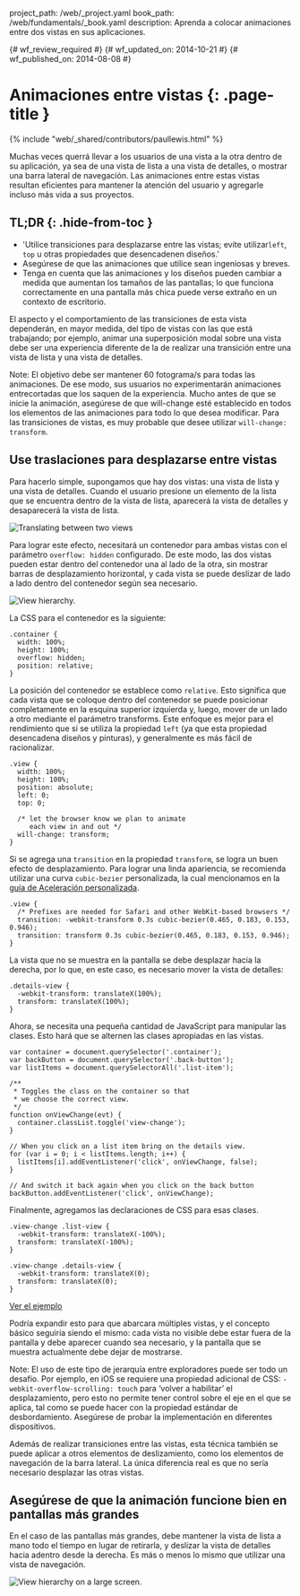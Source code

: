 project_path: /web/_project.yaml
book_path: /web/fundamentals/_book.yaml
description: Aprenda a colocar animaciones entre dos vistas en sus aplicaciones.

{# wf_review_required #}
{# wf_updated_on: 2014-10-21 #}
{# wf_published_on: 2014-08-08 #}

# Animaciones entre vistas {: .page-title }

{% include "web/_shared/contributors/paullewis.html" %}



Muchas veces querrá llevar a los usuarios de una vista a la otra dentro de su aplicación, ya sea de una vista de lista a una vista de detalles, o mostrar una barra lateral de navegación. Las animaciones entre estas vistas resultan eficientes para mantener la atención del usuario y agregarle incluso más vida a sus proyectos.

## TL;DR {: .hide-from-toc }
- 'Utilice transiciones para desplazarse entre las vistas; evite utilizar`left`, `top` u otras propiedades que desencadenen diseños.'
- Asegúrese de que las animaciones que utilice sean ingeniosas y breves.
- Tenga en cuenta que las animaciones y los diseños pueden cambiar a medida que aumentan los tamaños de las pantallas; lo que funciona correctamente en una pantalla más chica puede verse extraño en un contexto de escritorio.


El aspecto y el comportamiento de las transiciones de esta vista dependerán, en mayor medida, del tipo de vistas con las que está trabajando; por ejemplo, animar una superposición modal sobre una vista debe ser una experiencia diferente de la de realizar una transición entre una vista de lista y una vista de detalles.

<!-- TODO: Verify note type! -->
Note: El objetivo debe ser mantener 60 fotograma/s para todas las animaciones. De ese modo, sus usuarios no experimentarán animaciones entrecortadas que los saquen de la experiencia. Mucho antes de que se inicie la animación, asegúrese de que will-change esté establecido en todos los elementos de las animaciones para todo lo que desea modificar. Para las transiciones de vistas, es muy probable que desee utilizar <code>will-change: transform</code>.

## Use traslaciones para desplazarse entre vistas

Para hacerlo simple, supongamos que hay dos vistas: una vista de lista y una vista de detalles. Cuando el usuario presione un elemento de la lista que se encuentra dentro de la vista de lista, aparecerá la vista de detalles y desaparecerá la vista de lista.

<img src="imgs/gifs/view-translate.gif" alt="Translating between two views" />

Para lograr este efecto, necesitará un contenedor para ambas vistas con el parámetro `overflow: hidden` configurado. De este modo, las dos vistas pueden estar dentro del contenedor una al lado de la otra, sin mostrar barras de desplazamiento horizontal, y cada vista se puede deslizar de lado a lado dentro del contenedor según sea necesario.

<img src="imgs/container-two-views.svg" alt="View hierarchy." />

La CSS para el contenedor es la siguiente:


    .container {
      width: 100%;
      height: 100%;
      overflow: hidden;
      position: relative;
    }
    

La posición del contenedor se establece como `relative`. Esto significa que cada vista que se coloque dentro del contenedor se puede posicionar completamente en la esquina superior izquierda y, luego, mover de un lado a otro mediante el parámetro transforms. Este enfoque es mejor para el rendimiento que si se utiliza la propiedad `left` (ya que esta propiedad desencadena diseños y pinturas), y generalmente es más fácil de racionalizar.


    .view {
      width: 100%;
      height: 100%;
      position: absolute;
      left: 0;
      top: 0;
    
      /* let the browser know we plan to animate
         each view in and out */
      will-change: transform;
    }
    

Si se agrega una `transition` en la propiedad `transform`, se logra un buen efecto de desplazamiento. Para lograr una linda apariencia, se recomienda utilizar una curva `cubic-bezier` personalizada, la cual mencionamos en la [guía de Aceleración personalizada](custom-easing.html).


    .view {
      /* Prefixes are needed for Safari and other WebKit-based browsers */
      transition: -webkit-transform 0.3s cubic-bezier(0.465, 0.183, 0.153, 0.946);
      transition: transform 0.3s cubic-bezier(0.465, 0.183, 0.153, 0.946);
    }
    

La vista que no se muestra en la pantalla se debe desplazar hacia la derecha, por lo que, en este caso, es necesario mover la vista de detalles:


    .details-view {
      -webkit-transform: translateX(100%);
      transform: translateX(100%);
    }
    

Ahora, se necesita una pequeña cantidad de JavaScript para manipular las clases. Esto hará que se alternen las clases apropiadas en las vistas.


    var container = document.querySelector('.container');
    var backButton = document.querySelector('.back-button');
    var listItems = document.querySelectorAll('.list-item');
    
    /**
     * Toggles the class on the container so that
     * we choose the correct view.
     */
    function onViewChange(evt) {
      container.classList.toggle('view-change');
    }
    
    // When you click on a list item bring on the details view.
    for (var i = 0; i < listItems.length; i++) {
      listItems[i].addEventListener('click', onViewChange, false);
    }
    
    // And switch it back again when you click on the back button
    backButton.addEventListener('click', onViewChange);
    

Finalmente, agregamos las declaraciones de CSS para esas clases.


    .view-change .list-view {
      -webkit-transform: translateX(-100%);
      transform: translateX(-100%);
    }
    
    .view-change .details-view {
      -webkit-transform: translateX(0);
      transform: translateX(0);
    }
    

<a href="https://googlesamples.github.io/web-fundamentals/samples/../fundamentals/design-and-ui/animations/inter-view-animation.html">Ver el ejemplo</a>

Podría expandir esto para que abarcara múltiples vistas, y el concepto básico seguiría siendo el mismo: cada vista no visible debe estar fuera de la pantalla y debe aparecer cuando sea necesario, y la pantalla que se muestra actualmente debe dejar de mostrarse.

<!-- TODO: Verify note type! -->
Note: El uso de este tipo de jerarquía entre exploradores puede ser todo un desafío. Por ejemplo, en iOS se requiere una propiedad adicional de CSS: <code>-webkit-overflow-scrolling: touch</code> para ‘volver a habilitar’ el desplazamiento, pero esto no permite tener control sobre el eje en el que se aplica, tal como se puede hacer con la propiedad estándar de desbordamiento. Asegúrese de probar la implementación en diferentes dispositivos.

Además de realizar transiciones entre las vistas, esta técnica también se puede aplicar a otros elementos de deslizamiento, como los elementos de navegación de la barra lateral. La única diferencia real es que no sería necesario desplazar las otras vistas.

## Asegúrese de que la animación funcione bien en pantallas más grandes

En el caso de las pantallas más grandes, debe mantener la vista de lista a mano todo el tiempo en lugar de retirarla, y deslizar la vista de detalles hacia adentro desde la derecha. Es más o menos lo mismo que utilizar una vista de navegación.

<img src="imgs/container-two-views-ls.svg" alt="View hierarchy on a large screen." />


